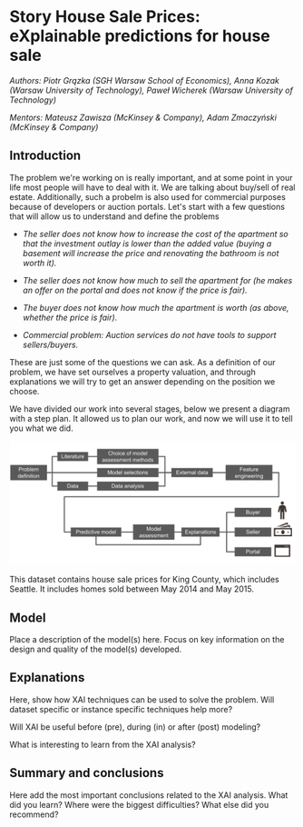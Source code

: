 # Story House Sale Prices: eXplainable predictions for house sale 

*Authors: Piotr Grązka (SGH Warsaw School of Economics), Anna Kozak (Warsaw University of Technology), Paweł Wicherek (Warsaw University of Technology)*

*Mentors: Mateusz Zawisza (McKinsey & Company), Adam Zmaczyński (McKinsey & Company)*

## Introduction 

The problem we're working on is really important, and at some point in your life most people will have to deal with it. We are talking about buy/sell of real estate. Additionally, such a probelm is also used for commercial purposes because of developers or auction portals. Let's start with a few questions that will allow us to understand and define the problems

- *The seller does not know how to increase the cost of the apartment so that the investment outlay is lower than the added value (buying a basement will increase the price and renovating the bathroom is not worth it).*

- *The seller does not know how much to sell the apartment for (he makes an offer on the portal and does not know if the price is fair).*

- *The buyer does not know how much the apartment is worth (as above, whether the price is fair).*

- *Commercial problem: Auction services do not have tools to support sellers/buyers.*

These are just some of the questions we can ask. As a definition of our problem, we have set ourselves a property valuation, and through explanations we will try to get an answer depending on the position we choose.


We have divided our work into several stages, below we present a diagram with a step plan. It allowed us to plan our work, and now we will use it to tell you what we did.


![](images/plan.png)<!-- -->

This dataset contains house sale prices for King County, which includes Seattle. It includes homes sold between May 2014 and May 2015.

## Model 

Place a description of the model(s) here. Focus on key information on the design and quality of the model(s) developed.

## Explanations

Here, show how XAI techniques can be used to solve the problem.
Will dataset specific or instance specific techniques help more?

Will XAI be useful before (pre), during (in) or after (post) modeling?

What is interesting to learn from the XAI analysis?


## Summary and conclusions 

Here add the most important conclusions related to the XAI analysis.
What did you learn? 
Where were the biggest difficulties?
What else did you recommend?

